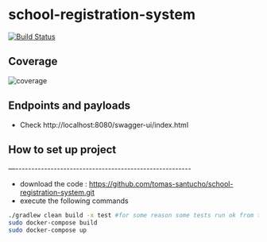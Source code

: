 # school-registration-system
[![Build Status](https://travis-ci.org/joemccann/dillinger.svg?branch=master)](https://travis-ci.org/joemccann/dillinger)
## Coverage
![coverage](https://i.imgur.com/GwEKO3G.png)

## Endpoints and payloads

- Check http://localhost:8080/swagger-ui/index.html

## How to set up project
—-------------------------------------------------------
- download the code : https://github.com/tomas-santucho/school-registration-system.git
- execute the following commands
```sh
./gradlew clean build -x test #for some reason some tests run ok from the ide but fail from the command line
sudo docker-compose build
sudo docker-compose up
```
